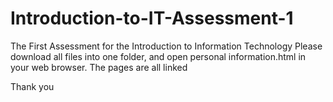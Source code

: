 # Introduction-to-IT-Assessment-1
The First Assessment for the Introduction to Information Technology
Please download all files into one folder, and open personal information.html in your web browser. The pages are all linked

Thank you
